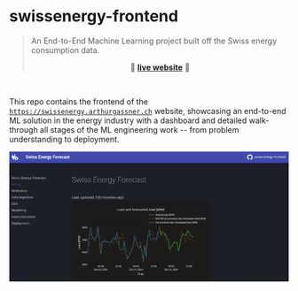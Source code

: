 # swissenergy-frontend

> An End-to-End Machine Learning project built off the Swiss energy consumption data.
> <p align="center">🚀 <a href="https://swissenergy.arthurgassner.ch"><strong>live website</strong></a> 🚀</p>

<br>

This repo contains the frontend of the [`https://swissenergy.arthurgassner.ch`]() website, showcasing an end-to-end ML solution in the energy industry with a dashboard and detailed walk-through all stages of the ML engineering work -- from problem understanding to deployment.

![](img/landing_page.gif)